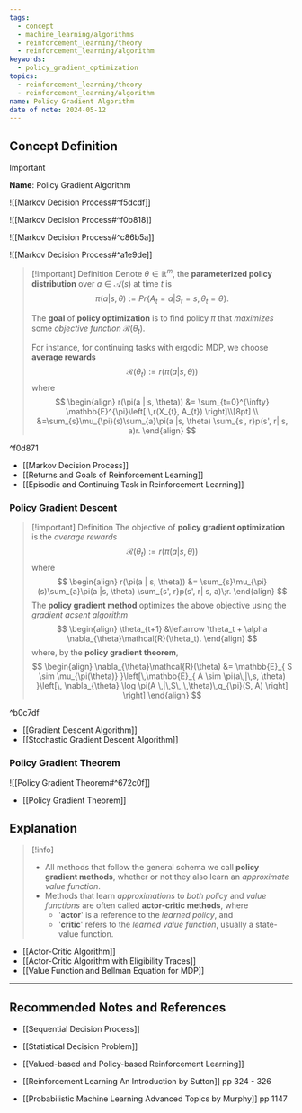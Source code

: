 ```yaml
---
tags:
  - concept
  - machine_learning/algorithms
  - reinforcement_learning/theory
  - reinforcement_learning/algorithm
keywords:
  - policy_gradient_optimization
topics:
  - reinforcement_learning/theory
  - reinforcement_learning/algorithm
name: Policy Gradient Algorithm
date of note: 2024-05-12
---
```


## Concept Definition

>[!important]
>**Name**: Policy Gradient Algorithm

![[Markov Decision Process#^f5dcdf]]

![[Markov Decision Process#^f0b818]]

![[Markov Decision Process#^c86b5a]]

![[Markov Decision Process#^a1e9de]]

>[!important] Definition
>Denote $\theta \in \mathbb{R}^{m}$, the **parameterized policy distribution** over $a \in \mathcal{A}(s)$ at time $t$ is $$\pi(a | s, \theta) := Pr\{A_t =a | S_{t}=s, \theta_t=\theta\}.$$ 
>
>The **goal** of **policy optimization** is to find policy $\pi$ that *maximizes* some *objective function*  $\mathcal{R}(\theta_t)$. 
>
>For instance, for continuing tasks with ergodic MDP, we choose **average rewards** $$\mathcal{R}(\theta_t) := r(\pi(a |s, \theta))$$
>where
>$$
> \begin{align}
> r(\pi(a | s, \theta)) &= \sum_{t=0}^{\infty} \mathbb{E}^{\pi}\left[ \,r(X_{t}, A_{t})  \right]\\[8pt]  \\
>&=\sum_{s}\mu_{\pi}(s)\sum_{a}\pi(a |s, \theta) \sum_{s', r}p(s', r| s, a)r. 
> \end{align}
>$$ 

^f0d871

- [[Markov Decision Process]]
- [[Returns and Goals of Reinforcement Learning]]
- [[Episodic and Continuing Task in Reinforcement Learning]]

### Policy Gradient Descent

>[!important] Definition
>The objective of **policy gradient optimization** is the *average rewards*
>$$\mathcal{R}(\theta_t) := r(\pi(a |s, \theta))$$
>where
>$$
> \begin{align}
> r(\pi(a | s, \theta)) &= \sum_{s}\mu_{\pi}(s)\sum_{a}\pi(a |s, \theta) \sum_{s', r}p(s', r| s, a)\;r. 
> \end{align}
>$$ 
>The **policy gradient method** optimizes the above objective using the *gradient acsent algorithm*
>$$
> \begin{align}
> \theta_{t+1} &\leftarrow \theta_t + \alpha \nabla_{\theta}\mathcal{R}(\theta_t). 
> \end{align}
>$$
>where, by the **policy gradient theorem**,
>$$
>\begin{align}
>\nabla_{\theta}\mathcal{R}(\theta) &=  \mathbb{E}_{ S \sim \mu_{\pi(\theta)} }\left[\,\mathbb{E}_{ A \sim  \pi(a\,|\,s, \theta)  }\left[\, \nabla_{\theta} \log \pi(A \,|\,S\,,\,\theta)\,q_{\pi}(S, A) \right] \right]
> \end{align}
>$$

^b0c7df

- [[Gradient Descent Algorithm]]
- [[Stochastic Gradient Descent Algorithm]]

### Policy Gradient Theorem

![[Policy Gradient Theorem#^672c0f]]

- [[Policy Gradient Theorem]]


## Explanation

>[!info]
>- All methods that follow the general schema we call **policy gradient methods**, whether or not they also learn an *approximate value function*. 
>- Methods that learn *approximations* to *both policy* and *value functions* are often called **actor-critic methods**, where
>	- '**actor**' is a reference to the *learned policy*, and 
>	- '**critic**' refers to the *learned value function*, usually a state-value function.
> 

- [[Actor-Critic Algorithm]]
- [[Actor-Critic Algorithm with Eligibility Traces]]
- [[Value Function and Bellman Equation for MDP]]




-----------
##  Recommended Notes and References


- [[Sequential Decision Process]]
- [[Statistical Decision Problem]]
- [[Valued-based and Policy-based Reinforcement Learning]]

- [[Reinforcement Learning An Introduction by Sutton]] pp 324 - 326
- [[Probabilistic Machine Learning Advanced Topics by Murphy]] pp 1147
